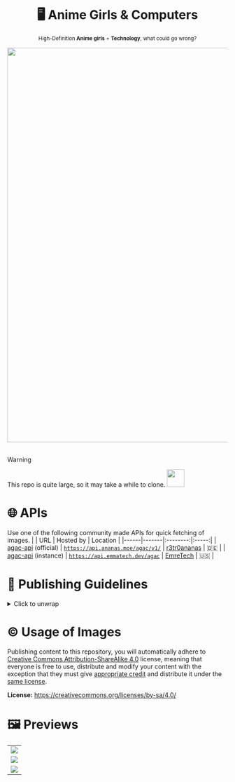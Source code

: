 <div align="center">

  # 🖥️ Anime Girls & Computers

  <sub>High-Definition **Anime girls** + **Technology**, what could go wrong?</sub>

  <img width="900px" src="https://api.ananas.moe/agac/v1/get/takina_holding_asus_motherboard?raw=false">

</div>

<br>

> [!WARNING]
> This repo is quite large, so it may take a while to clone. <img width="40px" src="https://github.com/user-attachments/assets/e387cd64-f4f5-47e9-a1b6-c71f8ebb47e5">

# 🌐 APIs
Use one of the following community made APIs for quick fetching of images.
| | URL | Hosted by | Location |
|------|-------|:--------:|:-----:|
| [agac-api](https://github.com/r3tr0ananas/agac-api) (official) | [``https://api.ananas.moe/agac/v1/``](https://api.ananas.moe/agac/v1/) | [r3tr0ananas](https://github.com/r3tr0ananas) | 🇩🇪 |
| [agac-api](https://github.com/r3tr0ananas/agac-api) (instance) | [``https://api.emmatech.dev/agac``](https://api.emmatech.dev/agac) | [EmreTech](https://github.com/EmreTech) | 🇺🇸 |

# 📰 Publishing Guidelines

<details>
  <summary>Click to unwrap</summary>

1. **No NSFW Content:** NSFW content is not permitted in accordance with the [Github Site Policy](https://docs.github.com/en/site-policy).

2. **Unique and Descriptive Image Names:** Ensure all images have unique file names and provide descriptive titles for clarity. (Extra details should go in the ``.toml`` file under tags.)

3. **Organized Folder Structure:** Place your images in folders that align with the subject matter, making it easier for others to find and reference them.

4. **Female Characters Only:** Please only include images featuring female characters, whether they are canonically female or visually appear as girls.

5. **Quality:** Images MUST be at least 1080p or over in resolution; please upscale your assets if necessary. We are glad to help, open an issue if you need any.

6. **Size:** Please try and keep your image below 5MB but **do not** exceed 10MB. We will question or even decline pull requests if images are too large.

7. **Allowed Formats:** PNG, JPEG / JPG, WEBP and GIF. Open an issue if you think we should allow a specific format.

</details>

# ©️ Usage of Images
Publishing content to this repository, you will automatically adhere to [Creative Commons Attribution-ShareAlike 4.0](https://creativecommons.org/licenses/by-sa/4.0/) license, meaning that everyone is free to use, distribute and modify your content with the exception that they must give [appropriate credit](https://creativecommons.org/licenses/by-sa/4.0/#ref-appropriate-credit) and distribute it under the [same license](https://creativecommons.org/licenses/by-sa/4.0/).

**License:** https://creativecommons.org/licenses/by-sa/4.0/

# 🖼️ Previews

<table align="center">
  <tr>
    <td align="center">
      <img src="https://api.ananas.moe/agac/v1/get/rikka_arch?raw=false">
    </td>
  </tr>
  <tr>
    <td align="center">
      <img src="https://api.ananas.moe/agac/v1/get/mashiro_shiina_fedora?raw=false">
    </td>
  </tr>
  <tr>
    <td align="center">
      <img src="https://api.ananas.moe/agac/v1/get/miyako_shikimori_fedora?raw=false">
    </td>
  </tr>
</table>
